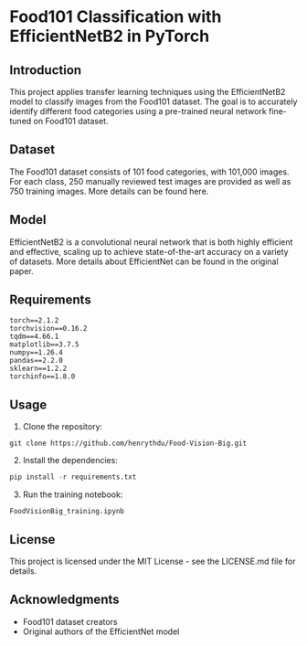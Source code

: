 # Food101 Classification with EfficientNetB2 in PyTorch

## Introduction
This project applies transfer learning techniques using the EfficientNetB2 model to classify images from the Food101 dataset. The goal is to accurately identify different food categories using a pre-trained neural network fine-tuned on Food101 dataset.

## Dataset
The Food101 dataset consists of 101 food categories, with 101,000 images. For each class, 250 manually reviewed test images are provided as well as 750 training images. More details can be found here.

## Model
EfficientNetB2 is a convolutional neural network that is both highly efficient and effective, scaling up to achieve state-of-the-art accuracy on a variety of datasets. More details about EfficientNet can be found in the original paper.

## Requirements
```
torch==2.1.2
torchvision==0.16.2
tqdm==4.66.1
matplotlib==3.7.5
numpy==1.26.4
pandas==2.2.0
sklearn==1.2.2
torchinfo==1.8.0
```

## Usage
1. Clone the repository: 
```
git clone https://github.com/henrythdu/Food-Vision-Big.git
```

2. Install the dependencies:

```python
pip install -r requirements.txt
```

3. Run the training notebook:
```
FoodVisionBig_training.ipynb
```

## License
This project is licensed under the MIT License - see the LICENSE.md file for details.

## Acknowledgments
- Food101 dataset creators
- Original authors of the EfficientNet model

